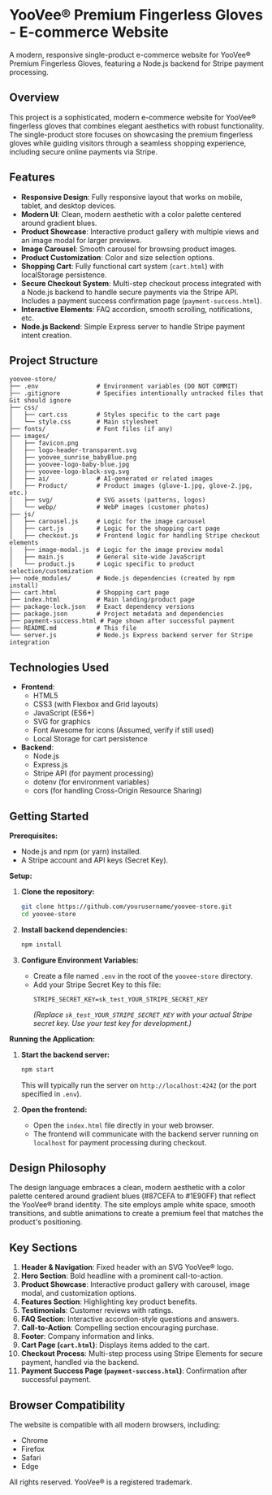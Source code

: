 # YooVee® Premium Fingerless Gloves - E-commerce Website

A modern, responsive single-product e-commerce website for YooVee® Premium Fingerless Gloves, featuring a Node.js backend for Stripe payment processing.

## Overview

This project is a sophisticated, modern e-commerce website for YooVee® fingerless gloves that combines elegant aesthetics with robust functionality. The single-product store focuses on showcasing the premium fingerless gloves while guiding visitors through a seamless shopping experience, including secure online payments via Stripe.

## Features

- **Responsive Design**: Fully responsive layout that works on mobile, tablet, and desktop devices.
- **Modern UI**: Clean, modern aesthetic with a color palette centered around gradient blues.
- **Product Showcase**: Interactive product gallery with multiple views and an image modal for larger previews.
- **Image Carousel**: Smooth carousel for browsing product images.
- **Product Customization**: Color and size selection options.
- **Shopping Cart**: Fully functional cart system (`cart.html`) with localStorage persistence.
- **Secure Checkout System**: Multi-step checkout process integrated with a Node.js backend to handle secure payments via the Stripe API. Includes a payment success confirmation page (`payment-success.html`).
- **Interactive Elements**: FAQ accordion, smooth scrolling, notifications, etc.
- **Node.js Backend**: Simple Express server to handle Stripe payment intent creation.

## Project Structure

```
yoovee-store/
├── .env                # Environment variables (DO NOT COMMIT)
├── .gitignore          # Specifies intentionally untracked files that Git should ignore
├── css/
│   ├── cart.css        # Styles specific to the cart page
│   └── style.css       # Main stylesheet
├── fonts/              # Font files (if any)
├── images/
│   ├── favicon.png
│   ├── logo-header-transparent.svg
│   ├── yoovee_sunrise_babyBlue.png
│   ├── yoovee-logo-baby-blue.jpg
│   ├── yoovee-logo-black-svg.svg
│   ├── ai/             # AI-generated or related images
│   ├── Product/        # Product images (glove-1.jpg, glove-2.jpg, etc.)
│   ├── svg/            # SVG assets (patterns, logos)
│   └── webp/           # WebP images (customer photos)
├── js/
│   ├── carousel.js     # Logic for the image carousel
│   ├── cart.js         # Logic for the shopping cart page
│   ├── checkout.js     # Frontend logic for handling Stripe checkout elements
│   ├── image-modal.js  # Logic for the image preview modal
│   ├── main.js         # General site-wide JavaScript
│   └── product.js      # Logic specific to product selection/customization
├── node_modules/       # Node.js dependencies (created by npm install)
├── cart.html           # Shopping cart page
├── index.html          # Main landing/product page
├── package-lock.json   # Exact dependency versions
├── package.json        # Project metadata and dependencies
├── payment-success.html # Page shown after successful payment
├── README.md           # This file
└── server.js           # Node.js Express backend server for Stripe integration
```

## Technologies Used

- **Frontend**:
    - HTML5
    - CSS3 (with Flexbox and Grid layouts)
    - JavaScript (ES6+)
    - SVG for graphics
    - Font Awesome for icons (Assumed, verify if still used)
    - Local Storage for cart persistence
- **Backend**:
    - Node.js
    - Express.js
    - Stripe API (for payment processing)
    - dotenv (for environment variables)
    - cors (for handling Cross-Origin Resource Sharing)

## Getting Started

**Prerequisites:**
*   Node.js and npm (or yarn) installed.
*   A Stripe account and API keys (Secret Key).

**Setup:**

1.  **Clone the repository:**
    ```bash
    git clone https://github.com/yourusername/yoovee-store.git
    cd yoovee-store
    ```

2.  **Install backend dependencies:**
    ```bash
    npm install
    ```

3.  **Configure Environment Variables:**
    *   Create a file named `.env` in the root of the `yoovee-store` directory.
    *   Add your Stripe Secret Key to this file:
        ```env
        STRIPE_SECRET_KEY=sk_test_YOUR_STRIPE_SECRET_KEY
        ```
        *(Replace `sk_test_YOUR_STRIPE_SECRET_KEY` with your actual Stripe secret key. Use your test key for development.)*

**Running the Application:**

1.  **Start the backend server:**
    ```bash
    npm start
    ```
    This will typically run the server on `http://localhost:4242` (or the port specified in `.env`).

2.  **Open the frontend:**
    *   Open the `index.html` file directly in your web browser.
    *   The frontend will communicate with the backend server running on `localhost` for payment processing during checkout.

## Design Philosophy

The design language embraces a clean, modern aesthetic with a color palette centered around gradient blues (#87CEFA to #1E90FF) that reflect the YooVee® brand identity. The site employs ample white space, smooth transitions, and subtle animations to create a premium feel that matches the product's positioning.

## Key Sections

1.  **Header & Navigation**: Fixed header with an SVG YooVee® logo.
2.  **Hero Section**: Bold headline with a prominent call-to-action.
3.  **Product Showcase**: Interactive product gallery with carousel, image modal, and customization options.
4.  **Features Section**: Highlighting key product benefits.
5.  **Testimonials**: Customer reviews with ratings.
6.  **FAQ Section**: Interactive accordion-style questions and answers.
7.  **Call-to-Action**: Compelling section encouraging purchase.
8.  **Footer**: Company information and links.
9.  **Cart Page (`cart.html`)**: Displays items added to the cart.
10. **Checkout Process**: Multi-step process using Stripe Elements for secure payment, handled via the backend.
11. **Payment Success Page (`payment-success.html`)**: Confirmation after successful payment.

## Browser Compatibility

The website is compatible with all modern browsers, including:
- Chrome
- Firefox
- Safari
- Edge

All rights reserved. YooVee® is a registered trademark.
